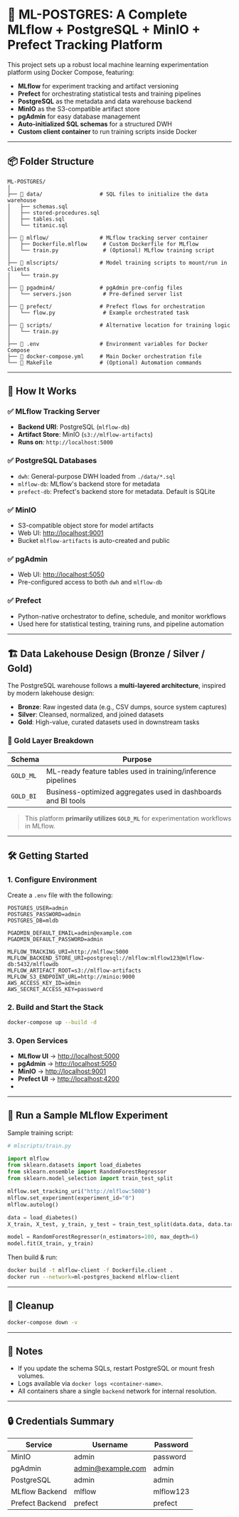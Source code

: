 # 🧠 ML-POSTGRES: A Complete MLflow + PostgreSQL + MinIO + Prefect Tracking Platform

This project sets up a robust local machine learning experimentation platform using Docker Compose, featuring:

- **MLflow** for experiment tracking and artifact versioning
- **Prefect** for orchestrating statistical tests and training pipelines
- **PostgreSQL** as the metadata and data warehouse backend
- **MinIO** as the S3-compatible artifact store
- **pgAdmin** for easy database management
- **Auto-initialized SQL schemas** for a structured DWH
- **Custom client container** to run training scripts inside Docker

---

## 📦 Folder Structure

```
ML-POSTGRES/
│
├── 📂 data/                  # SQL files to initialize the data warehouse
│   ├── schemas.sql
│   ├── stored-procedures.sql
│   ├── tables.sql
│   └── titanic.sql
│
├── 📂 mlflow/                # MLflow tracking server container
│   ├── Dockerfile.mlflow     # Custom Dockerfile for MLflow
│   └── train.py              # (Optional) MLflow training script
│
├── 📂 mlscripts/             # Model training scripts to mount/run in clients
│   └── train.py
│
├── 📂 pgadmin4/              # pgAdmin pre-config files
│   └── servers.json          # Pre-defined server list
│
├── 📂 prefect/               # Prefect flows for orchestration
│   └── flow.py               # Example orchestrated task
│
├── 📂 scripts/               # Alternative location for training logic
│   └── train.py
│
├── 📄 .env                   # Environment variables for Docker Compose
├── 📄 docker-compose.yml     # Main Docker orchestration file
└── 📄 MakeFile               # (Optional) Automation commands
```

---

## 🚀 How It Works

### ✅ MLflow Tracking Server

- **Backend URI**: PostgreSQL (`mlflow-db`)
- **Artifact Store**: MinIO (`s3://mlflow-artifacts`)
- **Runs on**: `http://localhost:5000`

### ✅ PostgreSQL Databases

- `dwh`: General-purpose DWH loaded from `./data/*.sql`
- `mlflow-db`: MLflow's backend store for metadata
- `prefect-db`: Prefect's backend store for metadata. Default is SQLite
### ✅ MinIO

- S3-compatible object store for model artifacts
- Web UI: [http://localhost:9001](http://localhost:9001)
- Bucket `mlflow-artifacts` is auto-created and public

### ✅ pgAdmin

- Web UI: [http://localhost:5050](http://localhost:5050)
- Pre-configured access to both `dwh` and `mlflow-db`

### ✅ Prefect

- Python-native orchestrator to define, schedule, and monitor workflows
- Used here for statistical testing, training runs, and pipeline automation

---

## 🏗️ Data Lakehouse Design (Bronze / Silver / Gold)

The PostgreSQL warehouse follows a **multi-layered architecture**, inspired by modern lakehouse design:

- **Bronze**: Raw ingested data (e.g., CSV dumps, source system captures)
- **Silver**: Cleansed, normalized, and joined datasets
- **Gold**: High-value, curated datasets used in downstream tasks

### 🥇 Gold Layer Breakdown

| Schema     | Purpose                                                                 |
|------------|-------------------------------------------------------------------------|
| `GOLD_ML`  | ML-ready feature tables used in training/inference pipelines            |
| `GOLD_BI`  | Business-optimized aggregates used in dashboards and BI tools          |

> This platform **primarily utilizes `GOLD_ML`** for experimentation workflows in MLflow.

---

## 🛠️ Getting Started

### 1. Configure Environment

Create a `.env` file with the following:

```env
POSTGRES_USER=admin
POSTGRES_PASSWORD=admin
POSTGRES_DB=mldb

PGADMIN_DEFAULT_EMAIL=admin@example.com
PGADMIN_DEFAULT_PASSWORD=admin

MLFLOW_TRACKING_URI=http://mlflow:5000
MLFLOW_BACKEND_STORE_URI=postgresql://mlflow:mlflow123@mlflow-db:5432/mlflowdb
MLFLOW_ARTIFACT_ROOT=s3://mlflow-artifacts
MLFLOW_S3_ENDPOINT_URL=http://minio:9000
AWS_ACCESS_KEY_ID=admin
AWS_SECRET_ACCESS_KEY=password
```

### 2. Build and Start the Stack

```bash
docker-compose up --build -d
```

### 3. Open Services

- **MLflow UI** → [http://localhost:5000](http://localhost:5000)
- **pgAdmin** → [http://localhost:5050](http://localhost:5050)
- **MinIO** → [http://localhost:9001](http://localhost:9001)
- **Prefect UI** → [http://localhost:4200](http://localhost:4200)
- 
---

## 🧪 Run a Sample MLflow Experiment

Sample training script:

```python
# mlscripts/train.py

import mlflow
from sklearn.datasets import load_diabetes
from sklearn.ensemble import RandomForestRegressor
from sklearn.model_selection import train_test_split

mlflow.set_tracking_uri("http://mlflow:5000")
mlflow.set_experiment(experiment_id="0")
mlflow.autolog()

data = load_diabetes()
X_train, X_test, y_train, y_test = train_test_split(data.data, data.target)

model = RandomForestRegressor(n_estimators=100, max_depth=6)
model.fit(X_train, y_train)
```

Then build & run:

```bash
docker build -t mlflow-client -f Dockerfile.client .
docker run --network=ml-postgres_backend mlflow-client
```

---

## 🧹 Cleanup

```bash
docker-compose down -v
```

---

## 📌 Notes

- If you update the schema SQLs, restart PostgreSQL or mount fresh volumes.
- Logs available via `docker logs <container-name>`.
- All containers share a single `backend` network for internal resolution.

---

## 🔒 Credentials Summary

| Service        | Username           | Password       |
|----------------|--------------------|----------------|
| MinIO          | admin              | password       |
| pgAdmin        | admin@example.com  | admin          |
| PostgreSQL     | admin              | admin          |
| MLflow Backend | mlflow             | mlflow123      |
| Prefect Backend| prefect            | prefect        |